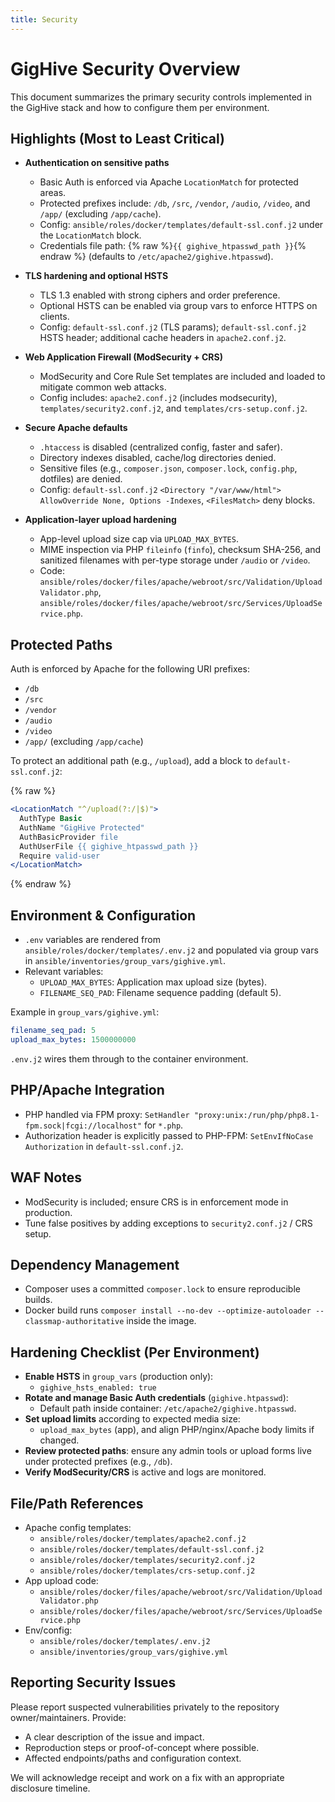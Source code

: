```yaml
---
title: Security
---
```

# GigHive Security Overview

This document summarizes the primary security controls implemented in the GigHive stack and how to configure them per environment.

## Highlights (Most to Least Critical)

- **Authentication on sensitive paths**
  - Basic Auth is enforced via Apache `LocationMatch` for protected areas.
  - Protected prefixes include: `/db`, `/src`, `/vendor`, `/audio`, `/video`, and `/app/` (excluding `/app/cache`).
  - Config: `ansible/roles/docker/templates/default-ssl.conf.j2` under the `LocationMatch` block.
  - Credentials file path: {% raw %}`{{ gighive_htpasswd_path }}`{% endraw %} (defaults to `/etc/apache2/gighive.htpasswd`).

- **TLS hardening and optional HSTS**
  - TLS 1.3 enabled with strong ciphers and order preference.
  - Optional HSTS can be enabled via group vars to enforce HTTPS on clients.
  - Config: `default-ssl.conf.j2` (TLS params); `default-ssl.conf.j2` HSTS header; additional cache headers in `apache2.conf.j2`.

- **Web Application Firewall (ModSecurity + CRS)**
  - ModSecurity and Core Rule Set templates are included and loaded to mitigate common web attacks.
  - Config includes: `apache2.conf.j2` (includes modsecurity), `templates/security2.conf.j2`, and `templates/crs-setup.conf.j2`.

- **Secure Apache defaults**
  - `.htaccess` is disabled (centralized config, faster and safer).
  - Directory indexes disabled, cache/log directories denied.
  - Sensitive files (e.g., `composer.json`, `composer.lock`, `config.php`, dotfiles) are denied.
  - Config: `default-ssl.conf.j2` `<Directory "/var/www/html"> AllowOverride None, Options -Indexes`, `<FilesMatch>` deny blocks.

- **Application-layer upload hardening**
  - App-level upload size cap via `UPLOAD_MAX_BYTES`.
  - MIME inspection via PHP `fileinfo` (`finfo`), checksum SHA-256, and sanitized filenames with per-type storage under `/audio` or `/video`.
  - Code: `ansible/roles/docker/files/apache/webroot/src/Validation/UploadValidator.php`, `ansible/roles/docker/files/apache/webroot/src/Services/UploadService.php`.

## Protected Paths

Auth is enforced by Apache for the following URI prefixes:

- `/db`
- `/src`
- `/vendor`
- `/audio`
- `/video`
- `/app/` (excluding `/app/cache`)

To protect an additional path (e.g., `/upload`), add a block to `default-ssl.conf.j2`:

{% raw %}
```apache
<LocationMatch "^/upload(?:/|$)">
  AuthType Basic
  AuthName "GigHive Protected"
  AuthBasicProvider file
  AuthUserFile {{ gighive_htpasswd_path }}
  Require valid-user
</LocationMatch>
```
{% endraw %}

## Environment & Configuration

- `.env` variables are rendered from `ansible/roles/docker/templates/.env.j2` and populated via group vars in `ansible/inventories/group_vars/gighive.yml`.
- Relevant variables:
  - `UPLOAD_MAX_BYTES`: Application max upload size (bytes).
  - `FILENAME_SEQ_PAD`: Filename sequence padding (default 5).

Example in `group_vars/gighive.yml`:

```yaml
filename_seq_pad: 5
upload_max_bytes: 1500000000
```

`.env.j2` wires them through to the container environment.

## PHP/Apache Integration

- PHP handled via FPM proxy: `SetHandler "proxy:unix:/run/php/php8.1-fpm.sock|fcgi://localhost"` for `*.php`.
- Authorization header is explicitly passed to PHP-FPM: `SetEnvIfNoCase Authorization` in `default-ssl.conf.j2`.

## WAF Notes

- ModSecurity is included; ensure CRS is in enforcement mode in production.
- Tune false positives by adding exceptions to `security2.conf.j2` / CRS setup.

## Dependency Management

- Composer uses a committed `composer.lock` to ensure reproducible builds.
- Docker build runs `composer install --no-dev --optimize-autoloader --classmap-authoritative` inside the image.

## Hardening Checklist (Per Environment)

- **Enable HSTS** in `group_vars` (production only):
  - `gighive_hsts_enabled: true`
- **Rotate and manage Basic Auth credentials** (`gighive.htpasswd`):
  - Default path inside container: `/etc/apache2/gighive.htpasswd`.
- **Set upload limits** according to expected media size:
  - `upload_max_bytes` (app), and align PHP/nginx/Apache body limits if changed.
- **Review protected paths**: ensure any admin tools or upload forms live under protected prefixes (e.g., `/db`).
- **Verify ModSecurity/CRS** is active and logs are monitored.

## File/Path References

- Apache config templates:
  - `ansible/roles/docker/templates/apache2.conf.j2`
  - `ansible/roles/docker/templates/default-ssl.conf.j2`
  - `ansible/roles/docker/templates/security2.conf.j2`
  - `ansible/roles/docker/templates/crs-setup.conf.j2`
- App upload code:
  - `ansible/roles/docker/files/apache/webroot/src/Validation/UploadValidator.php`
  - `ansible/roles/docker/files/apache/webroot/src/Services/UploadService.php`
- Env/config:
  - `ansible/roles/docker/templates/.env.j2`
  - `ansible/inventories/group_vars/gighive.yml`

## Reporting Security Issues

Please report suspected vulnerabilities privately to the repository owner/maintainers. Provide:

- A clear description of the issue and impact.
- Reproduction steps or proof-of-concept where possible.
- Affected endpoints/paths and configuration context.

We will acknowledge receipt and work on a fix with an appropriate disclosure timeline.
